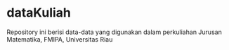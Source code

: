 # dataKuliah

Repository ini berisi data-data yang digunakan dalam perkuliahan
Jurusan Matematika, FMIPA, Universitas Riau
